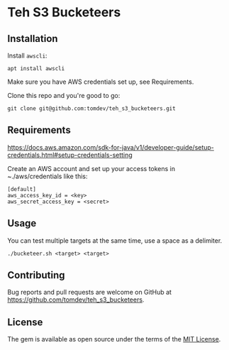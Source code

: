 # Teh S3 Bucketeers


## Installation

Install `awscli`:

```
apt install awscli
```

Make sure you have AWS credentials set up, see Requirements.

Clone this repo and you're good to go:

```
git clone git@github.com:tomdev/teh_s3_bucketeers.git
```

## Requirements

https://docs.aws.amazon.com/sdk-for-java/v1/developer-guide/setup-credentials.html#setup-credentials-setting

Create an AWS account and set up your access tokens in ~./aws/credentials like this:

```name=~/.aws/credentials
[default]
aws_access_key_id = <key>
aws_secret_access_key = <secret>
```


## Usage

You can test multiple targets at the same time, use a space as a delimiter.

```
./bucketeer.sh <target> <target>
```

## Contributing

Bug reports and pull requests are welcome on GitHub at https://github.com/tomdev/teh_s3_bucketeers.


## License

The gem is available as open source under the terms of the [MIT License](http://opensource.org/licenses/MIT).
